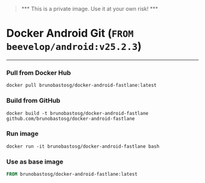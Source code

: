 > *** This is a private image. Use it at your own risk! ***

# Docker Android Git (`FROM beevelop/android:v25.2.3`)
----
### Pull from Docker Hub
```
docker pull brunobastosg/docker-android-fastlane:latest
```

### Build from GitHub
```
docker build -t brunobastosg/docker-android-fastlane github.com/brunobastosg/docker-android-fastlane
```

### Run image
```
docker run -it brunobastosg/docker-android-fastlane bash
```

### Use as base image
```Dockerfile
FROM brunobastosg/docker-android-fastlane:latest
```
